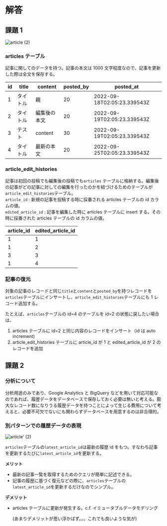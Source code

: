 # 解答

## 課題 1

![article (2)](https://user-images.githubusercontent.com/76472239/190883209-404dfe02-284b-4d68-a510-fa5d950a015b.png)

### articles テーブル

記事に関してのデータを持つ。記事の本文は 1000 文字程度なので、記事を更新した際は全文を保存する。

| id  | title    | content      | posted_by | posted_at                   |
| --- | -------- | ------------ | --------- | --------------------------- |
| 1   | タイトル | 親           | 20        | 2022-09-18T02:05:23.339543Z |
| 2   | タイトル | 編集後の本文 | 20        | 2022-09-19T02:05:23.339543Z |
| 3   | テスト   | content      | 30        | 2022-09-19T02:05:23.339543Z |
| 4   | タイトル | 最新の本文   | 20        | 2022-09-25T02:05:23.339543Z |

### article_edit_histories

記事は初回の投稿でも編集後の投稿でも`articles` テーブルに格納する。編集後の記事がどの記事に対しての編集を行ったのかを紐づけるためのテーブルが`article_edit_histories`テーブル。  
`article_id` : 新規の記事を投稿する時に採番される articles テーブルの id カラムの値。  
`edited_article_id` : 記事を編集した時に articles テーブルに insert する。その時に採番された articles テーブルの id カラムの値。

| article_id | edited_article_id |
| ---------- | ----------------- |
| 1          | 1                 |
| 1          | 2                 |
| 3          | 3                 |
| 1          | 4                 |

### 記事の復元

対象の記事のレコードと同じ`title`と`content`と`posted_by`を持つレコードを`articles`テーブルにインサートし、`article_edit_histories`テーブルにも 1 レコード追加する。

たとえば、`articles`テーブルの id=4 のテーブルを id=2 の状態に戻したい場合は、

1. articles テーブルに id=2 と同じ内容のレコードをインサート（id は auto increment)
1. article_edit_histories テーブルに article_id が 1 と edited_article_id が 2 のレコードを追加

## 課題 2

### 分析について

分析用途のみであり、Google Analytics と BigQuery などを用いて対応可能なのであれば、履歴データをデータベースで保存しておく必要は無いと考える。膨大なレコード数になりうる履歴データを持つことによって生じる費用について考えると、必要不可欠でないにも関わらずデータベースを用意するのは非合理的。

### 別パターンでの履歴データの表現

![article' (2)](https://user-images.githubusercontent.com/76472239/190884408-5d665772-ef4c-4dad-8271-1534d0ccbb3f.png)

`articles`テーブルの`latest_article_id`は最新の履歴 id をもつ。すなわち記事を更新するたびに`latest_article_id`を更新する。

**メリット**

- 最新の記事一覧を取得するためのクエリが簡単に記述できる。
- 記事の履歴に基づく復元などの際に、`articles`テーブルの`latest_article_id`を更新するだけなのでシンプル。

**デメリット**

- articles テーブルに更新が発生する。c.f. イミュータブルデータモデリング

  (あまりデメリットが思い浮かばず。。。これでも良いような気が)
